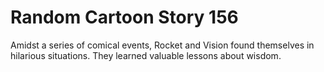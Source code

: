 # Random Cartoon Story 156

Amidst a series of comical events, Rocket and Vision found themselves in hilarious situations. They learned valuable lessons about wisdom.